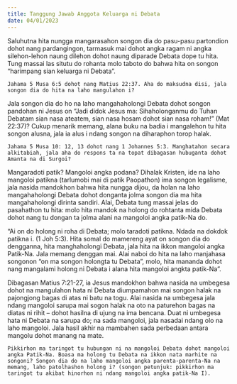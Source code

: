 ```yaml
---
title: Tanggung Jawab Anggota Keluarga ni Debata
date: 04/01/2023
---
```


Saluhutna hita nungga mangarasahon songon dia do pasu-pasu partondion dohot nang pardangingon, tarmasuk mai dohot angka ragam ni angka silehon-lehon naung dilehon dohot naung diparade Debata dope tu hita. Tung massai las situtu do rohanta molo taboto do bahwa hita on songon “harimpang sian keluarga ni Debata”.

`Jahama 5 Musa 6:5 dohot nang Matius 22:37. Aha do maksudna disi, jala songon dia do hita na laho mangulahon i?`

Jala songon dia do ho na laho mangahaholongi Debata dohot songon pandohan ni Jesus on “Jadi didok Jesus ma: Sihaholonganmu do Tuhan Debatam sian nasa ateatem, sian nasa hosam dohot sian nasa roham!” (Mat 22:37)? Cukup menarik memang, alana buku na badia i mangalehon tu hita songon alusna, jala ia alus i ndang songon na diharaphon torop halak.

`Jahama 5 Musa 10: 12, 13 dohot nang 1 Johannes 5:3. Manghatahon secara alkitabiah, jala aha do respons ta na topat dibagasan hubuganta dohot Amanta na di Surgoi?`

Mangaradoti patik? Mangoloi angka podana? Dihalak Kristen, ide na laho mangoloi patikna (tarlumobi mai di patik Paopathon) ima songon legalisme, jala nasida mandokhon bahwa hita nungga dijou, da holan na laho mangahaholongi Debata dohot donganta jolma songon dia ma hita mangahaholongi dirinta sandiri. Alai, Debata tung massai jelas do pasahathon tu hita: molo hita mandok na holong do rohtanta mida Debata dohot nang tu dongan ta jolma alani na mangoloi angka patik-Na do.

“Ai on do holong ni roha di Debata; molo taradoti patikna. Ndada na dokdok patikna i. (1 Joh 5:3). Hita somal do mamereng ayat on songon dia do dengganna, hita manghaholongi Debata, jala hita na ikkon mangoloi angka Patik-Na. Jala memang denggan mai. Alai naboi do hita na laho manjahasa songonon “on ma songon holongta tu Debata”, molo, hita mananda dohot nang mangalami holong ni Debata i alana hita mangoloi angkta patik-Na”.

Dibagasan Matius 7:21-27, ia Jesus mandokhon bahwa nasida na umbegesa dohot na mangulahon hata ni Debata diumpamahon mai songon halak na pajongjong bagas di atas ni batu na togu. Alai nasida na umbegesa jala ndang mangoloi sarupa mai sogon halak na oto na paturehon bagas na diatas ni rihit – dohot hasilna di ujung na ima bencana. Duat ni umbegesa hata ni Debata na sarupa do; na sada mangoloi, jala nasadai ndang olo na laho mangoloi. Jala hasil akhir na mambahen sada perbedaan antara mangolu dohot manang na mate.

`Pikkirhon ma taringot tu hubungan ni na mangoloi Debata dohot mangoloi angka Patik-Na. Boasa ma holong tu Debata na ikkon nata marhite na songoni? Songon dia do na laho mangoloi angka parenta-parenta-Na na memang, laho patolhashon holong i? (songon petunjuk: pikkirhon ma taringot tu akibat hinorhon ni ndang mangoloi angka patik-Na I).`